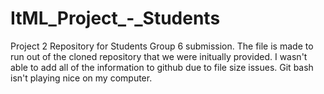 # ItML_Project_-_Students
Project 2 Repository for Students
Group 6 submission. 
The file is made to run out of the cloned repository that we were initually provided. 
I wasn't able to add all of the information to github due to file size issues. Git bash isn't playing nice on my computer. 
